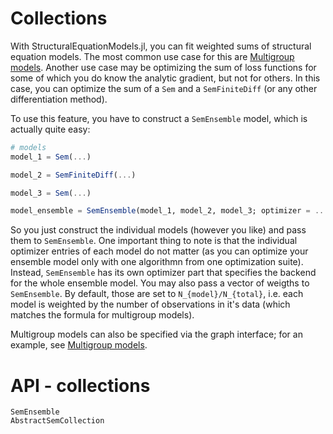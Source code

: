 # Collections

With StructuralEquationModels.jl, you can fit weighted sums of structural equation models. 
The most common use case for this are [Multigroup models](@ref). 
Another use case may be optimizing the sum of loss functions for some of which you do know the analytic gradient, but not for others. 
In this case, you can optimize the sum of a `Sem` and a `SemFiniteDiff` (or any other differentiation method).

To use this feature, you have to construct a `SemEnsemble` model, which is actually quite easy:

```julia
# models
model_1 = Sem(...)

model_2 = SemFiniteDiff(...)

model_3 = Sem(...)

model_ensemble = SemEnsemble(model_1, model_2, model_3; optimizer = ...)
```

So you just construct the individual models (however you like) and pass them to `SemEnsemble`.
One important thing to note is that the individual optimizer entries of each model do not matter (as you can optimize your ensemble model only with one algorithmn from one optimization suite). Instead, `SemEnsemble` has its own optimizer part that specifies the backend for the whole ensemble model.
You may also pass a vector of weigths to `SemEnsemble`. By default, those are set to ``N_{model}/N_{total}``, i.e. each model is weighted by the number of observations in it's data (which matches the formula for multigroup models).

Multigroup models can also be specified via the graph interface; for an example, see [Multigroup models](@ref).

# API - collections

```@docs
SemEnsemble
AbstractSemCollection
```